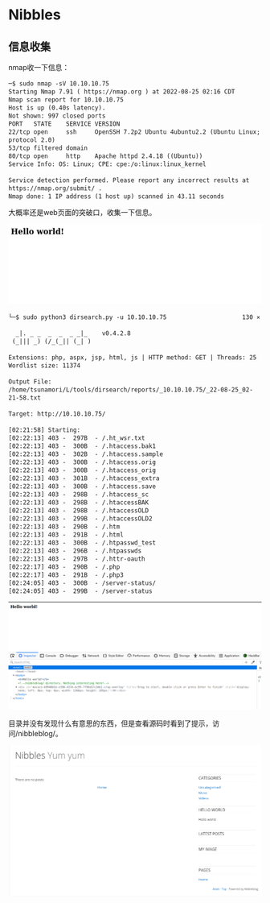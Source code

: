 # Nibbles

## 信息收集

nmap收一下信息：

```
─$ sudo nmap -sV 10.10.10.75        
Starting Nmap 7.91 ( https://nmap.org ) at 2022-08-25 02:16 CDT
Nmap scan report for 10.10.10.75
Host is up (0.40s latency).
Not shown: 997 closed ports
PORT   STATE    SERVICE VERSION
22/tcp open     ssh     OpenSSH 7.2p2 Ubuntu 4ubuntu2.2 (Ubuntu Linux; protocol 2.0)
53/tcp filtered domain
80/tcp open     http    Apache httpd 2.4.18 ((Ubuntu))
Service Info: OS: Linux; CPE: cpe:/o:linux:linux_kernel

Service detection performed. Please report any incorrect results at https://nmap.org/submit/ .
Nmap done: 1 IP address (1 host up) scanned in 43.11 seconds
```

大概率还是web页面的突破口，收集一下信息。

![image](../../%E5%9B%BE%E5%BA%8A/Firefox_Screenshot_2022-08-25T07-20-02.190Z.png)

```
└─$ sudo python3 dirsearch.py -u 10.10.10.75                     130 ⨯

  _|. _ _  _  _  _ _|_    v0.4.2.8                                     
 (_||| _) (/_(_|| (_| )                                                
                                                                       
Extensions: php, aspx, jsp, html, js | HTTP method: GET | Threads: 25
Wordlist size: 11374

Output File: /home/tsunamori/L/tools/dirsearch/reports/_10.10.10.75/_22-08-25_02-21-58.txt

Target: http://10.10.10.75/

[02:21:58] Starting:                                                   
[02:22:13] 403 -  297B  - /.ht_wsr.txt
[02:22:13] 403 -  300B  - /.htaccess.bak1
[02:22:13] 403 -  302B  - /.htaccess.sample
[02:22:13] 403 -  300B  - /.htaccess.orig
[02:22:13] 403 -  300B  - /.htaccess_orig
[02:22:13] 403 -  301B  - /.htaccess_extra
[02:22:13] 403 -  300B  - /.htaccess.save
[02:22:13] 403 -  298B  - /.htaccess_sc
[02:22:13] 403 -  298B  - /.htaccessBAK
[02:22:13] 403 -  298B  - /.htaccessOLD
[02:22:13] 403 -  299B  - /.htaccessOLD2
[02:22:13] 403 -  290B  - /.htm
[02:22:13] 403 -  291B  - /.html
[02:22:13] 403 -  300B  - /.htpasswd_test
[02:22:13] 403 -  296B  - /.htpasswds
[02:22:13] 403 -  297B  - /.httr-oauth
[02:22:17] 403 -  290B  - /.php
[02:22:17] 403 -  291B  - /.php3
[02:24:05] 403 -  300B  - /server-status/
[02:24:05] 403 -  299B  - /server-status
```

![image](../../%E5%9B%BE%E5%BA%8A/Screenshot_2022-08-25_02-44-49.png)

目录并没有发现什么有意思的东西，但是查看源码时看到了提示，访问/nibbleblog/。

![image](../../%E5%9B%BE%E5%BA%8A/Firefox_Screenshot_2022-08-25T07-47-25.417Z.png)

